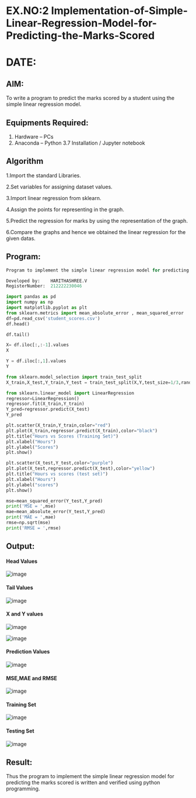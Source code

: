 # EX.NO:2 Implementation-of-Simple-Linear-Regression-Model-for-Predicting-the-Marks-Scored
# DATE:
## AIM:
To write a program to predict the marks scored by a student using the simple linear regression model.

## Equipments Required:
1. Hardware – PCs
2. Anaconda – Python 3.7 Installation / Jupyter notebook

## Algorithm

1.Import the standard Libraries.

2.Set variables for assigning dataset values.

3.Import linear regression from sklearn.

4.Assign the points for representing in the graph.

5.Predict the regression for marks by using the representation of the graph.

6.Compare the graphs and hence we obtained the linear regression for the given datas.

## Program:

```python
Program to implement the simple linear regression model for predicting the marks scored.

Developed by:    HARITHASHREE.V
RegisterNumber:  212222230046
```

```python
import pandas as pd
import numpy as np
import matplotlib.pyplot as plt
from sklearn.metrics import mean_absolute_error , mean_squared_error
df=pd.read_csv('student_scores.csv')
df.head()
```

```python
df.tail()
```

```python
X= df.iloc[:,:-1].values
X
```

```python
Y = df.iloc[:,1].values
Y
```

```python
from sklearn.model_selection import train_test_split
X_train,X_test,Y_train,Y_test = train_test_split(X,Y,test_size=1/3,random_state=0)
```

```python
from sklearn.linear_model import LinearRegression
regressor=LinearRegression()
regressor.fit(X_train,Y_train)
Y_pred=regressor.predict(X_test)
Y_pred
```

```python
plt.scatter(X_train,Y_train,color="red")
plt.plot(X_train,regressor.predict(X_train),color="black")
plt.title("Hours vs Scores (Training Set)")
plt.xlabel("Hours")
plt.ylabel("Scores")
plt.show()
```

```python
plt.scatter(X_test,Y_test,color="purple")
plt.plot(X_test,regressor.predict(X_test),color="yellow")
plt.title("Hours vs scores (test set)")
plt.xlabel("Hours")
plt.ylabel("scores")
plt.show()
```

```python
mse=mean_squared_error(Y_test,Y_pred)
print('MSE = ',mse)
mae=mean_absolute_error(Y_test,Y_pred)
print('MAE = ',mae)
rmse=np.sqrt(mse)
print('RMSE = ',rmse)
```

## Output:

#### Head Values
![image](https://github.com/haritha-venkat/Implementation-of-Simple-Linear-Regression-Model-for-Predicting-the-Marks-Scored/assets/121285701/747192b6-f483-4d87-b6bd-3028b893f31a)


#### Tail Values
![image](https://github.com/haritha-venkat/Implementation-of-Simple-Linear-Regression-Model-for-Predicting-the-Marks-Scored/assets/121285701/0852cd81-cf12-48e5-a17f-4d23125ca761)


#### X and Y values
![image](https://github.com/haritha-venkat/Implementation-of-Simple-Linear-Regression-Model-for-Predicting-the-Marks-Scored/assets/121285701/50187495-67bf-419f-af85-5d5bccea073e)

![image](https://github.com/haritha-venkat/Implementation-of-Simple-Linear-Regression-Model-for-Predicting-the-Marks-Scored/assets/121285701/ffc0f349-a6bf-45df-a2ae-e05cb44da33b)

####  Prediction Values
![image](https://github.com/haritha-venkat/Implementation-of-Simple-Linear-Regression-Model-for-Predicting-the-Marks-Scored/assets/121285701/53887a7d-0747-4cc7-a775-826f644376fc)


#### MSE,MAE and RMSE
![image](https://github.com/haritha-venkat/Implementation-of-Simple-Linear-Regression-Model-for-Predicting-the-Marks-Scored/assets/121285701/d44471f8-0ba7-4ca8-93ea-9329b9eba440)


#### Training Set
![image](https://github.com/haritha-venkat/Implementation-of-Simple-Linear-Regression-Model-for-Predicting-the-Marks-Scored/assets/121285701/700a63eb-3ff6-4346-a1bc-296e827f6e01)


#### Testing Set
![image](https://github.com/haritha-venkat/Implementation-of-Simple-Linear-Regression-Model-for-Predicting-the-Marks-Scored/assets/121285701/0ee278cb-3963-4d0f-931b-352550aba760)


## Result:
Thus the program to implement the simple linear regression model for predicting the marks scored is written and verified using python programming.
